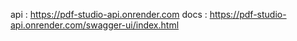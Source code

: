 api : https://pdf-studio-api.onrender.com
docs : https://pdf-studio-api.onrender.com/swagger-ui/index.html
